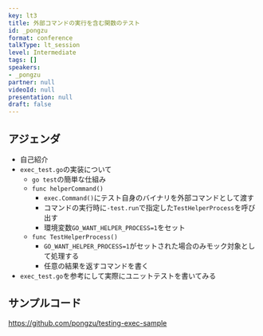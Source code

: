 ```yaml
---
key: lt3
title: 外部コマンドの実行を含む関数のテスト
id: _pongzu
format: conference
talkType: lt_session
level: Intermediate
tags: []
speakers:
- _pongzu
partner: null
videoId: null
presentation: null
draft: false
---
```

## アジェンダ
- 自己紹介
- `exec_test.go`の実装について
   - `go test`の簡単な仕組み
   - `func helperCommand()`
      - `exec.Command()`にテスト自身のバイナリを外部コマンドとして渡す
      - コマンドの実行時に`-test.run`で指定した`TestHelperProcess`を呼び出す
      - 環境変数`GO_WANT_HELPER_PROCESS=1`をセット
   - `func TestHelperProcess()`
      - `GO_WANT_HELPER_PROCESS=1`がセットされた場合のみモック対象として処理する
      -  任意の結果を返すコマンドを書く
- `exec_test.go`を参考にして実際にユニットテストを書いてみる

## サンプルコード
https://github.com/pongzu/testing-exec-sample